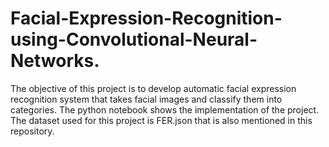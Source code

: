 # Facial-Expression-Recognition-using-Convolutional-Neural-Networks.
The objective of this project is to develop automatic facial expression recognition system that takes facial images and classify them into categories.
The python notebook shows the implementation of the project.
The dataset used for this project is FER.json that is also mentioned in this repository.
